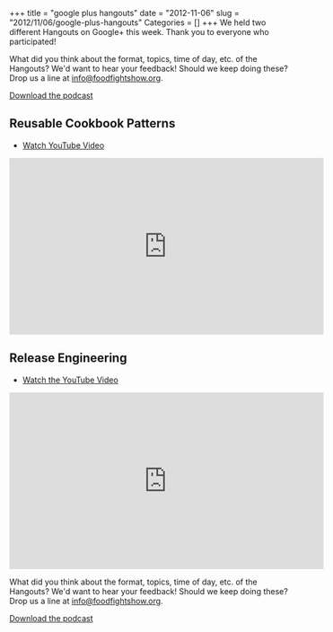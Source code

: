 +++
title = "google plus hangouts"
date = "2012-11-06"
slug = "2012/11/06/google-plus-hangouts"
Categories = []
+++
We held two different Hangouts on Google+ this week.  Thank you to everyone who participated!

What did you think about the format, topics, time of day, etc. of the Hangouts?  We'd want to hear your feedback!  Should we keep doing these?  Drop us a line at [info@foodfightshow.org](mailto:info@foodfightshow.org).

[Download the podcast](http://traffic.libsyn.com/foodfight/Food-Fight-Show-Hangouts.mp3)

## Reusable Cookbook Patterns

* [Watch YouTube Video](http://www.youtube.com/watch?v=x0LoqaKbu2g)

<iframe width="560" height="315" src="http://www.youtube.com/embed/x0LoqaKbu2g" frameborder="0" allowfullscreen></iframe>

## Release Engineering

* [Watch the YouTube Video](http://www.youtube.com/watch?v=7E1KcDinD5c&feature=plcp)

<iframe width="560" height="315" src="http://www.youtube.com/embed/7E1KcDinD5c" frameborder="0" allowfullscreen></iframe>


What did you think about the format, topics, time of day, etc. of the Hangouts?  We'd want to hear your feedback!  Should we keep doing these?  Drop us a line at [info@foodfightshow.org](mailto:info@foodfightshow.org).
 

[Download the podcast](http://traffic.libsyn.com/foodfight/Food-Fight-Show-Hangouts.mp3)
